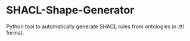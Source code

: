 # SHACL-Shape-Generator
Python tool to automatically generate SHACL rules from ontologies in .ttl format.
